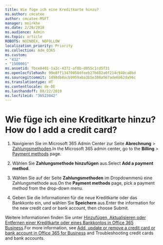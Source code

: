 ```yaml
---
title: Wie füge ich eine Kreditkarte hinzu?
ms.author: cmcatee
author: cmcatee-MSFT
manager: mnirkhe
ms.date: 2/20/2018
ms.audience: Admin
ms.topic: article
ROBOTS: NOINDEX, NOFOLLOW
localization_priority: Priority
ms.collection: Adm_O365
ms.custom:
- "432"
- "1500001"
ms.assetid: fbce8401-1a2c-4372-af0b-d855c1cd5f31
ms.openlocfilehash: 99e8ff13470058dfeeb27b682a0f214c940ca8bd
ms.sourcegitcommit: 1d98db8acb9959aba3b5e308a567ade6b62da56c
ms.translationtype: HT
ms.contentlocale: de-DE
ms.lasthandoff: 08/22/2019
ms.locfileid: "36523042"
---
```

# <a name="how-do-i-add-a-credit-card"></a><span data-ttu-id="73b64-102">Wie füge ich eine Kreditkarte hinzu?</span><span class="sxs-lookup"><span data-stu-id="73b64-102">How do I add a credit card?</span></span>

1. <span data-ttu-id="73b64-103">Navigieren Sie im Microsoft 365 Admin Center zur Seite **Abrechnung** \> [Zahlungsmethoden](https://go.microsoft.com/fwlink/p/?linkid=2018806).</span><span class="sxs-lookup"><span data-stu-id="73b64-103">In the Microsoft 365 admin center, go to the **Billing** \> [Payment methods](https://go.microsoft.com/fwlink/p/?linkid=2018806) page.</span></span>

2. <span data-ttu-id="73b64-104">Wählen Sie **Zahlungsmethode hinzufügen** aus.</span><span class="sxs-lookup"><span data-stu-id="73b64-104">Select **Add a payment method**.</span></span>

3. <span data-ttu-id="73b64-105">Wählen Sie auf der Seite **Zahlungsmethoden** im Dropdownmenü eine Zahlungsmethode aus.</span><span class="sxs-lookup"><span data-stu-id="73b64-105">On the **Payment methods** page, pick a payment method from the drop-down menu.</span></span>

4. <span data-ttu-id="73b64-106">Geben Sie die Informationen für die neue Kreditkarte oder das Bankkonto ein, und wählen Sie **Speichern** aus.</span><span class="sxs-lookup"><span data-stu-id="73b64-106">Enter the information for the new credit card or bank account, then choose Submit.</span></span>

<span data-ttu-id="73b64-107">Weitere Informationen finden Sie unter [Hinzufügen, Aktualisieren oder Entfernen einer Kreditkarte oder eines Bankkontos in Office 365 Business](https://docs.microsoft.com/office365/admin/subscriptions-and-billing/add-update-or-remove-credit-card-or-bank-account).</span><span class="sxs-lookup"><span data-stu-id="73b64-107">For more information, see [Add, update or remove a credit card or bank account in Office 365 for Business](https://docs.microsoft.com/office365/admin/subscriptions-and-billing/add-update-or-remove-credit-card-or-bank-account) and Troubleshooting credit cards and bank accounts.</span></span>
